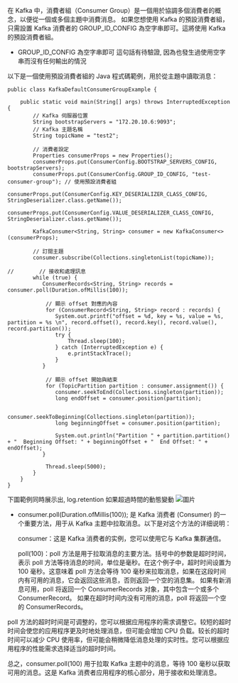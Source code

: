 在 Kafka 中，消費者組（Consumer Group）是一個用於協調多個消費者的概念，以便從一個或多個主題中消費消息。
如果您想使用 Kafka 的預設消費者組，只需設置 Kafka 消費者的 GROUP_ID_CONFIG 為空字串即可。這將使用 Kafka 的預設消費者組。

* GROUP_ID_CONFIG 為空字串即可 這句話有待驗證, 因為也發生過使用空字串而沒有任何輸出的情況

以下是一個使用預設消費者組的 Java 程式碼範例，用於從主題中讀取消息：

```
public class KafkaDefaultConsumerGroupExample {

    public static void main(String[] args) throws InterruptedException {
        // Kafka 伺服器位置
        String bootstrapServers = "172.20.10.6:9093";
        // Kafka 主題名稱
        String topicName = "test2";

        // 消費者設定
        Properties consumerProps = new Properties();
        consumerProps.put(ConsumerConfig.BOOTSTRAP_SERVERS_CONFIG, bootstrapServers);
        consumerProps.put(ConsumerConfig.GROUP_ID_CONFIG, "test-consumer-group"); // 使用預設消費者組
        consumerProps.put(ConsumerConfig.KEY_DESERIALIZER_CLASS_CONFIG, StringDeserializer.class.getName());
        consumerProps.put(ConsumerConfig.VALUE_DESERIALIZER_CLASS_CONFIG, StringDeserializer.class.getName());

        KafkaConsumer<String, String> consumer = new KafkaConsumer<>(consumerProps);

        // 訂閱主題
        consumer.subscribe(Collections.singletonList(topicName));

//        // 接收和處理訊息
        while (true) {
           ConsumerRecords<String, String> records = consumer.poll(Duration.ofMillis(100));

            // 顯示 offset 對應的內容
            for (ConsumerRecord<String, String> record : records) {
               System.out.printf("offset = %d, key = %s, value = %s, partition = %s \n", record.offset(), record.key(), record.value(), record.partition());
               try {
                   Thread.sleep(100);
               } catch (InterruptedException e) {
                   e.printStackTrace();
               }
           }

            // 顯示 offset 開始與結束
            for (TopicPartition partition : consumer.assignment()) {
               consumer.seekToEnd(Collections.singleton(partition));
               long endOffset = consumer.position(partition);

               consumer.seekToBeginning(Collections.singleton(partition));
               long beginningOffset = consumer.position(partition);

               System.out.println("Partition " + partition.partition() + "  Beginning Offset: " + beginningOffset + "  End Offset: " + endOffset);
           }
            
            Thread.sleep(5000);
        }
    }
}
```

下圖範例同時展示出,  log.retention 如果超過時間的動態變動
![圖片](https://github.com/comtw2005/KafkaHandle/assets/46416652/17500889-09ce-4b55-a3c8-0f83eb78fddb)


* consumer.poll(Duration.ofMillis(100));
是 Kafka 消费者 (Consumer) 的一个重要方法，用于从 Kafka 主题中拉取消息。以下是对这个方法的详细说明：

    consumer：这是 Kafka 消费者的实例，您可以使用它与 Kafka 集群通信。

    poll(100)：poll 方法是用于拉取消息的主要方法。括号中的参数是超时时间，表示 poll 方法等待消息的时间，单位是毫秒。在这个例子中，超时时间设置为 100 毫秒。这意味着 poll 方法会等待 100 毫秒来拉取消息，如果在这段时间内有可用的消息，它会返回这些消息，否则返回一个空的消息集。
        如果有新消息可用，poll 将返回一个 ConsumerRecords 对象，其中包含一个或多个 ConsumerRecord。
        如果在超时时间内没有可用的消息，poll 将返回一个空的 ConsumerRecords。

poll 方法的超时时间是可调整的，您可以根据应用程序的需求调整它。较短的超时时间会使您的应用程序更及时地处理消息，但可能会增加 CPU 负载。较长的超时时间可以减少 CPU 使用率，但可能会稍微降低消息处理的实时性。您可以根据应用程序的性能需求选择适当的超时时间。

总之，consumer.poll(100) 用于拉取 Kafka 主题中的消息，等待 100 毫秒以获取可用的消息。这是 Kafka 消费者应用程序的核心部分，用于接收和处理消息。







